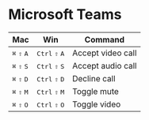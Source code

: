 # Microsoft Teams

| Mac                                    | Win                                       | Command           |
| -------------------------------------- | ----------------------------------------- | ----------------- |
| <kbd>⌘</kbd> <kbd>⇧</kbd> <kbd>A</kbd> | <kbd>Ctrl</kbd> <kbd>⇧</kbd> <kbd>A</kbd> | Accept video call |
| <kbd>⌘</kbd> <kbd>⇧</kbd> <kbd>S</kbd> | <kbd>Ctrl</kbd> <kbd>⇧</kbd> <kbd>S</kbd> | Accept audio call |
| <kbd>⌘</kbd> <kbd>⇧</kbd> <kbd>D</kbd> | <kbd>Ctrl</kbd> <kbd>⇧</kbd> <kbd>D</kbd> | Decline call      |
| <kbd>⌘</kbd> <kbd>⇧</kbd> <kbd>M</kbd> | <kbd>Ctrl</kbd> <kbd>⇧</kbd> <kbd>M</kbd> | Toggle mute       |
| <kbd>⌘</kbd> <kbd>⇧</kbd> <kbd>O</kbd> | <kbd>Ctrl</kbd> <kbd>⇧</kbd> <kbd>O</kbd> | Toggle video      |
